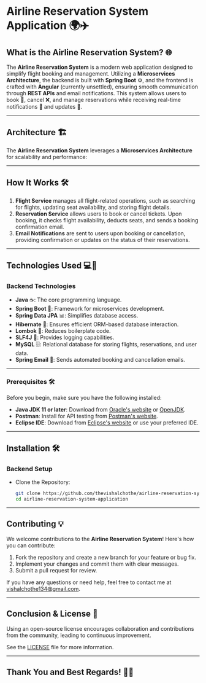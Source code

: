 # **Airline Reservation System Application** 🌍✈️

## **What is the Airline Reservation System?** 🌐

The **Airline Reservation System** is a modern web application designed to simplify flight booking and management. Utilizing a **Microservices Architecture**, the backend is built with **Spring Boot** ⚙️, and the frontend is crafted with **Angular** (currently unsettled), ensuring smooth communication through **REST APIs** and email notifications. This system allows users to book 📅, cancel ❌, and manage reservations while receiving real-time notifications 📲 and updates 🔄.

---

## **Architecture** 🏗️

The **Airline Reservation System** leverages a **Microservices Architecture** for scalability and performance:

---

## How It Works 🛠️

1. **Flight Service** manages all flight-related operations, such as searching for flights, updating seat availability, and storing flight details.
2. **Reservation Service** allows users to book or cancel tickets. Upon booking, it checks flight availability, deducts seats, and sends a booking confirmation email.
3. **Email Notifications** are sent to users upon booking or cancellation, providing confirmation or updates on the status of their reservations.

---

## **Technologies Used** 💻🔧

### **Backend Technologies**
- **Java** ☕️: The core programming language.
- **Spring Boot** 🌱: Framework for microservices development.
- **Spring Data JPA** 📊: Simplifies database access.
- **Hibernate** 🔄: Ensures efficient ORM-based database interaction.
- **Lombok** 📜: Reduces boilerplate code.
- **SLF4J** 📖: Provides logging capabilities.
- **MySQL** 🗄️: Relational database for storing flights, reservations, and user data.
- **Spring Email** 📧: Sends automated booking and cancellation emails.

---

### **Prerequisites** 🛠️

Before you begin, make sure you have the following installed:

- **Java JDK 11 or later**: Download from [Oracle's website](https://www.oracle.com/java/technologies/javase-jdk11-downloads.html) or [OpenJDK](https://openjdk.java.net/).
- **Postman**: Install for API testing from [Postman's website](https://www.postman.com/downloads/).
- **Eclipse IDE**: Download from [Eclipse's website](https://www.eclipse.org/downloads/packages/release/2023-09/r) or use your preferred IDE.

---

## **Installation** 🛠️

### **Backend Setup**
-  Clone the Repository:
   ```bash
   git clone https://github.com/thevishalchothe/airline-reservation-system-application.git
   cd airline-reservation-system-application

---

## **Contributing** 💡

We welcome contributions to the **Airline Reservation System**! Here's how you can contribute:

1. Fork the repository and create a new branch for your feature or bug fix.
2. Implement your changes and commit them with clear messages.
3. Submit a pull request for review.

If you have any questions or need help, feel free to contact me at [vishalchothe134@gmail.com](mailto:vishalchothe134@gmail.com).

---

## **Conclusion & License** 📜

Using an open-source license encourages collaboration and contributions from the community, leading to continuous improvement.

See the [LICENSE](https://github.com/thevishalchothe) file for more information.

---



## **Thank You and Best Regards!** 🙏🎉


